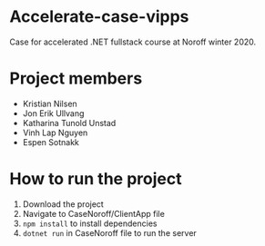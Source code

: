 # Accelerate-case-vipps
Case for accelerated .NET fullstack course at Noroff winter 2020.
# Project members
* Kristian Nilsen
* Jon Erik Ullvang
* Katharina Tunold Unstad
* Vinh Lap Nguyen
* Espen Sotnakk
# How to run the project
1. Download the project
2. Navigate to CaseNoroff/ClientApp file
3. `npm install` to install dependencies
4. `dotnet run` in CaseNoroff file to run the server


